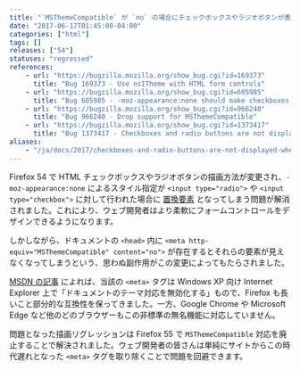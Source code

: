 ```yaml
---
title: "`MSThemeCompatible` が `no` の場合にチェックボックスやラジオボタンが表示されません"
date: "2017-06-17T01:45:00-04:00"
categories: ["html"]
tags: []
releases: ["54"]
statuses: "regressed"
references:
    - url: "https://bugzilla.mozilla.org/show_bug.cgi?id=169373"
      title: "Bug 169373 - Use nsITheme with HTML form controls"
    - url: "https://bugzilla.mozilla.org/show_bug.cgi?id=605985"
      title: "Bug 605985 - -moz-appearance:none should make checkboxes and radios be non-replaced elements (except on Android)"
    - url: "https://bugzilla.mozilla.org/show_bug.cgi?id=966240"
      title: "Bug 966240 - Drop support for MSThemeCompatible"
    - url: "https://bugzilla.mozilla.org/show_bug.cgi?id=1373417"
      title: "Bug 1373417 - Checkboxes and radio buttons are not displayed on Firefox 54+ when <meta http-equiv=\"MSTHEMECOMPATIBLE\" content=\"no\"> is specified"
aliases:
    - "/ja/docs/2017/checkboxes-and-radio-buttons-are-not-displayed-when-msthemecompatible-is-disabled/"
---
```

Firefox 54 で HTML チェックボックスやラジオボタンの描画方法が変更され、`-moz-appearance:none` によるスタイル指定が `<input type="radio">` や `<input type="checkbox">` に対して行われた場合に [置換要素](https://developer.mozilla.org/docs/Web/CSS/Replaced_element) となってしまう問題が解消されました。これにより、ウェブ開発者はより柔軟にフォームコントロールをデザインできるようになります。

しかしながら、ドキュメントの `<head>` 内に `<meta http-equiv="MSThemeCompatible" content="no">` が存在するとそれらの要素が見えなくなってしまうという、思わぬ副作用がこの変更によってもたらされました。

[MSDN の記事](https://msdn.microsoft.com/en-us/library/ms533876(v=vs.85).aspx) によれば、当該の `<meta>` タグは Windows XP 向け Internet Explorer 上で「ドキュメントのテーマ対応を無効化する」もので、Firefox も長いこと部分的な互換性を保ってきました。一方、Google Chrome や Microsoft Edge など他のどのブラウザーもこの非標準の無名機能に対応していません。

問題となった描画リグレッションは Firefox 55 で `MSThemeCompatible` 対応を廃止することで解決されました。ウェブ開発者の皆さんは単純にサイトからこの時代遅れとなった `<meta>` タグを取り除くことで問題を回避できます。
